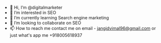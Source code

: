 - 👋 Hi, I’m @digitalmarketer
- 👀 I’m interested in SEO 
- 🌱 I’m currently learning Search engine marketing 
- 💞️ I’m looking to collaborate on SEO
- 📫 How to reach me contact me on email - jangidvimal96@gmail.com or just what's app me +918005618937

<!---
digitalmarketer09/digitalmarketer09 is a ✨ special ✨ repository because its `README.md` (this file) appears on your GitHub profile.
You can click the Preview link to take a look at your changes.
--->
